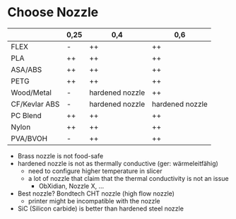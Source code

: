# Choose Nozzle

|               | 0,25 | 0,4             | 0,6             |
|---------------|------|-----------------|-----------------|
| FLEX          | -    | ++              | ++              |
| PLA           | ++   | ++              | ++              |
| ASA/ABS       | ++   | ++              | ++              |
| PETG          | ++   | ++              | ++              |
| Wood/Metal    | -    | hardened nozzle | ++              |
| CF/Kevlar ABS | -    | hardened nozzle | hardened nozzle |
| PC Blend      | ++   | ++              | ++              |
| Nylon         | ++   | ++              | ++              |
| PVA/BVOH      | -    | ++              | ++              |

- Brass nozzle is not food-safe
- hardened nozzle is not as thermally conductive (ger: wärmeleitfähig)
  - need to configure higher temperature in slicer
  - a lot of nozzle that claim that the thermal conductivity is not an issue
    - ObXidian, Nozzle X, ...
- Best nozzle? Bondtech CHT nozzle (high flow nozzle)
  - printer might be incompatible with the nozzle
- SiC (Silicon carbide) is better than hardened steel nozzle